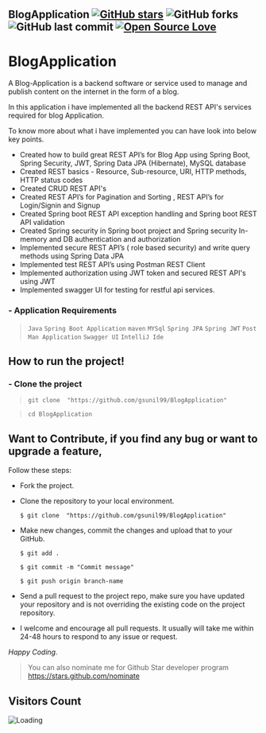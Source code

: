 ## BlogApplication [![GitHub stars](https://img.shields.io/github/stars/gsunil99/BlogApplication?style=social)](https://github.com/login?return_to=%2Fgsunil99%BlogApplication) ![GitHub forks](https://img.shields.io/github/forks/gsunil99/BlogApplication?style=social) ![GitHub last commit](https://img.shields.io/github/last-commit/gsunil99/BlogApplication) [![Open Source Love](https://badges.frapsoft.com/os/v2/open-source.svg?v=103)](https://github.com/gsunil99/BlogApplication) 
# BlogApplication
A Blog-Application is a backend software or service used to manage and publish content on the internet in the form of a blog.

In this application i have implemented all the backend REST API's services required for blog Application. 

To know more about what i have implemented you can have look into below key points.
- Created how to build great REST API’s for Blog App using Spring Boot, Spring Security, JWT, Spring Data JPA (Hibernate), MySQL database
- Created REST basics - Resource, Sub-resource, URI, HTTP methods, HTTP status codes
- Created CRUD REST API's
- Created REST API’s for Pagination and Sorting , REST API’s for Login/Signin and Signup
- Created Spring boot REST API exception handling and Spring boot REST API validation
- Created Spring security in Spring boot project and Spring security In-memory and DB authentication and authorization
- Implemented secure REST API’s ( role based security) and write query methods using Spring Data JPA
- Implemented test REST API’s using Postman REST Client
- Implemented authorization using JWT token and secured REST API's using JWT
- Implemented swagger UI for testing for restful api services.

 ### - Application Requirements
 
 > ```Java```
 > ```Spring Boot Application```
 > ```maven```
 > ```MYSql```
 > ```Spring JPA```
 > ```Spring JWT```
 > ```Post Man Application```
 > ```Swagger UI```
 > ```IntelliJ Ide```


## How to run the project!
### - Clone the project
> ``` git clone  "https://github.com/gsunil99/BlogApplication" ```

> ```cd BlogApplication```


 ## Want to Contribute, if you find any bug or want to upgrade a feature,
Follow these steps:
- Fork the project.
- Clone the repository to your local environment.

    ```$ git clone  "https://github.com/gsunil99/BlogApplication" ```
    
- Make new changes, commit the changes and upload that to your GitHub.

    `$ git add .`
    
    `$ git commit -m "Commit message" `
    
    `$ git push origin branch-name`
    
- Send a pull request to the project repo, make sure you have updated your repository and is not overriding the existing code on the project repository.
- I welcome and encourage all pull requests. It usually will take me within 24-48 hours to respond to any issue or request.

_Happy Coding._

> You can also nominate me for Github Star developer program
> https://stars.github.com/nominate

## Visitors Count

<img align="left" src = "https://profile-counter.glitch.me/BlogApplication/count.svg" alt ="Loading">
